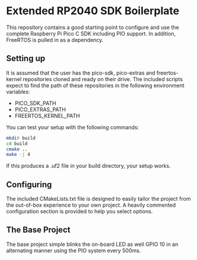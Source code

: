 # Extended RP2040 SDK Boilerplate

This repository contains a good starting point to configure and use the complete Raspberry Pi Pico C SDK including PIO support. In addition, FreeRTOS is pulled in as a dependency.

## Setting up
It is assumed that the user has the pico-sdk, pico-extras and freertos-kernel repositories cloned and ready on their drive. The included scripts expect to find the path of these repositories in the following environment variables:

 - PICO_SDK_PATH
 - PICO_EXTRAS_PATH
 - FREERTOS_KERNEL_PATH

You can test your setup with the following commands:

```sh
mkdir build
cd build
cmake ..
make -j 4
```

If this produces a .uf2 file in your build directory, your setup works.

## Configuring
The included CMakeLists.txt file is designed to easily tailor the project from the out-of-box experience to your own project. A heavily commented configuration section is provided to help you select options.

## The Base Project
The base project simple blinks the on-board LED as well GPIO 10 in an alternating manner using the PIO system every 500ms.

